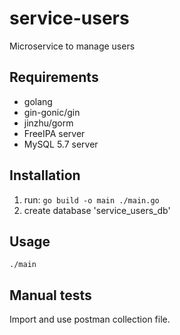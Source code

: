 # service-users
Microservice to manage users

## Requirements

* golang
* gin-gonic/gin
* jinzhu/gorm
* FreeIPA server
* MySQL 5.7 server

## Installation

1. run: `go build -o main ./main.go`
2. create database 'service_users_db'

## Usage

`./main`

## Manual tests

Import and use postman collection file.
